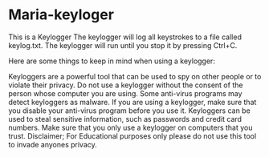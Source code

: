 # Maria-keyloger
This is a Keylogger
The keylogger will log all keystrokes to a file called keylog.txt. The keylogger will run until you stop it by pressing Ctrl+C.

Here are some things to keep in mind when using a keylogger:

Keyloggers are a powerful tool that can be used to spy on other people or to violate their privacy. Do not use a keylogger without the consent of the person whose computer you are using.
Some anti-virus programs may detect keyloggers as malware. If you are using a keylogger, make sure that you disable your anti-virus program before you use it.
Keyloggers can be used to steal sensitive information, such as passwords and credit card numbers. 
Make sure that you only use a keylogger on computers that you trust.
Disclaimer;
For Educational purposes only please do not use this tool to invade anyones privacy.
